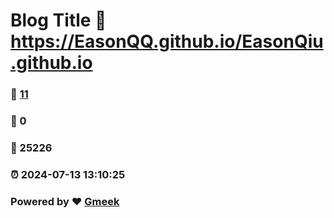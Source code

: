 # Blog Title :link: https://EasonQQ.github.io/EasonQiu.github.io 
### :page_facing_up: [11](https://EasonQQ.github.io/EasonQiu.github.io/tag.html) 
### :speech_balloon: 0 
### :hibiscus: 25226 
### :alarm_clock: 2024-07-13 13:10:25 
### Powered by :heart: [Gmeek](https://github.com/Meekdai/Gmeek)
